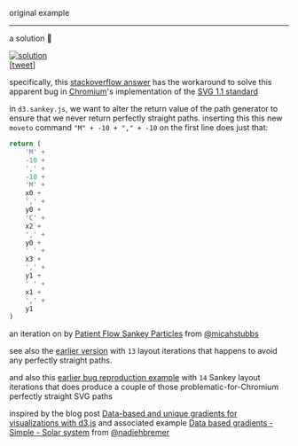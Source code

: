 original example

---

a solution 🎉

[![solution](http://i.imgur.com/s6msjAQ.png)](https://twitter.com/NadiehBremer/status/801359689279795200)  
[[tweet](https://twitter.com/NadiehBremer/status/801359689279795200)]

specifically, this [stackoverflow answer](http://stackoverflow.com/a/19709615/1732222) has the workaround to solve this apparent bug in [Chromium](https://www.chromium.org/)'s implementation of the [SVG 1.1 standard](https://www.w3.org/TR/SVG/)

in `d3.sankey.js`, we want to alter the return value of the path generator to ensure that we never return perfectly straight paths. inserting this this new `moveto` command `"M" + -10 + "," + -10` on the first line does just that:

```javascript
return (
    'M' +
    -10 +
    ',' +
    -10 +
    'M' +
    x0 +
    ',' +
    y0 +
    'C' +
    x2 +
    ',' +
    y0 +
    ' ' +
    x3 +
    ',' +
    y1 +
    ' ' +
    x1 +
    ',' +
    y1
)
```

an iteration on by [Patient Flow Sankey Particles](http://bl.ocks.org/micahstubbs/ed0ae1c70256849dab3e35a0241389c9) from [@micahstubbs](https://twitter.com/micahstubbs)

see also the [earlier version](https://bl.ocks.org/micahstubbs/3c0cb0c0de021e0d9653032784c035e9) with `13` layout iterations that happens to avoid any perfectly straight paths.

and also this [earlier bug reproduction example](https://bl.ocks.org/micahstubbs/bf90fda6717e243832edad6ed9f82814) with `14` Sankey layout iterations that does produce a couple of those problematic-for-Chromium perfectly straight SVG paths

inspired by the blog post [Data-based and unique gradients for visualizations with d3.js](http://www.visualcinnamon.com/2016/05/data-based-svg-gradient-d3.html) and associated example [Data based gradients - Simple - Solar system](http://bl.ocks.org/nbremer/f4138083889ba159ae8385b4a54da8fb) from [@nadiehbremer](https://twitter.com/nadiehbremer)
